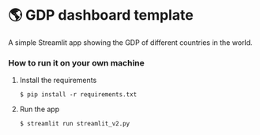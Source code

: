 # :earth_americas: GDP dashboard template

A simple Streamlit app showing the GDP of different countries in the world.

### How to run it on your own machine

1. Install the requirements

   ```
   $ pip install -r requirements.txt
   ```

2. Run the app

   ```
   $ streamlit run streamlit_v2.py
   ```
